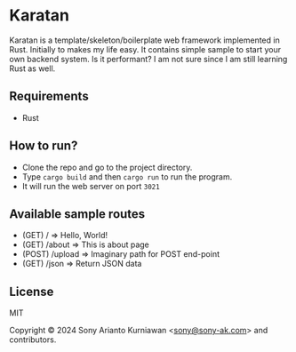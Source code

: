 # Karatan

Karatan is a template/skeleton/boilerplate web framework implemented in Rust. Initially to makes my life easy. It contains simple sample to start your own backend system. Is it performant? I am not sure since I am still learning Rust as well.

## Requirements

- Rust

## How to run?

- Clone the repo and go to the project directory.
- Type `cargo build` and then `cargo run` to run the program.
- It  will run the web server on port `3021`

## Available sample routes

- (GET) / => Hello, World!
- (GET) /about => This is about page
- (POST) /upload => Imaginary path for POST end-point
- (GET) /json => Return JSON data

## License

MIT

Copyright &copy; 2024 Sony Arianto Kurniawan <<sony@sony-ak.com>> and contributors.
